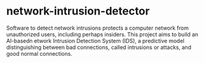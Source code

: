 # network-intrusion-detector
Software  to  detect  network  intrusions  protects  a  computer  network  from  unauthorized  users,  including  perhaps insiders.  This project aims to build an AI-basedn etwork Intrusion Detection System (IDS), a predictive model distinguishing between bad connections, called intrusions or attacks, and good normal connections.
